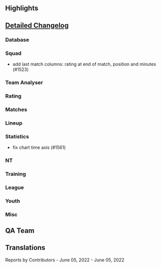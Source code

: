 

## Highlights


## [Detailed Changelog](https://github.com/akasolace/HO/issues?q=milestone%3A7.0)

### Database

### Squad
* add last match columns: rating at end of match, position and minutes (#1523)

### Team Analyser

### Rating

### Matches

### Lineup

### Statistics
* fix chart time axis (#1561)

### NT

### Training

### League
  
### Youth

### Misc

## QA Team

## Translations

Reports by Contributors - June 05, 2022 - June 05, 2022
